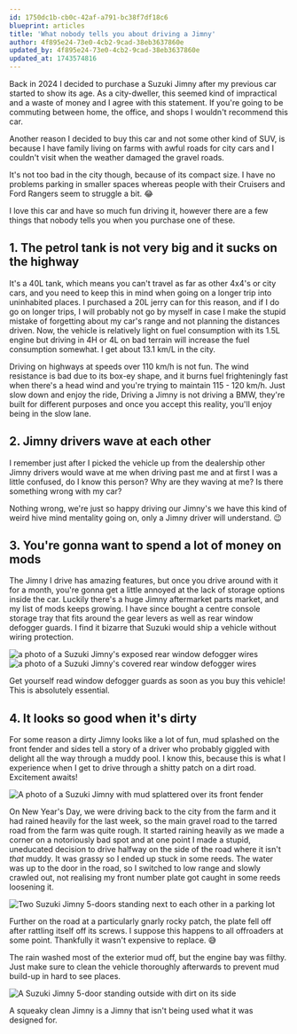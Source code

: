 ```yaml
---
id: 1750dc1b-cb0c-42af-a791-bc38f7df18c6
blueprint: articles
title: 'What nobody tells you about driving a Jimny'
author: 4f895e24-73e0-4cb2-9cad-38eb3637860e
updated_by: 4f895e24-73e0-4cb2-9cad-38eb3637860e
updated_at: 1743574816
---
```

Back in 2024 I decided to purchase a Suzuki Jimny after my previous car started to show its age. As a city-dweller, this seemed kind of impractical and a waste of money and I agree with this statement. If you're going to be commuting between home, the office, and shops I wouldn't recommend this car.

Another reason I decided to buy this car and not some other kind of SUV, is because I have family living on farms with awful roads for city cars and I couldn't visit when the weather damaged the gravel roads. 

It's not too bad in the city though, because of its compact size. I have no problems parking in smaller spaces whereas people with their Cruisers and Ford Rangers seem to struggle a bit. 😂

I love this car and have so much fun driving it, however there are a few things that nobody tells you when you purchase one of these.

## 1. The petrol tank is not very big and it sucks on the highway
It's a 40L tank, which means you can't travel as far as other 4x4's or city cars, and you need to keep this in mind when going on a longer trip into uninhabited places. I purchased a 20L jerry can for this reason, and if I do go on longer trips, I will probably not go by myself in case I make the stupid mistake of forgetting about my car's range and not planning the distances driven. Now, the vehicle is relatively light on fuel consumption with its 1.5L engine but driving in 4H or 4L on bad terrain will increase the fuel consumption somewhat. I get about 13.1 km/L in the city. 

Driving on highways at speeds over 110 km/h is not fun. The wind resistance is bad due to its box-ey shape, and it burns fuel frighteningly fast when there's a head wind and you're trying to maintain 115 - 120 km/h. Just slow down and enjoy the ride, Driving a Jimny is not driving a BMW, they're built for different purposes and once you accept this reality, you'll enjoy being in the slow lane.


## 2. Jimny drivers wave at each other
I remember just after I picked the vehicle up from the dealership other Jimny drivers would wave at me when driving past me and at first I was a little confused, do I know this person? Why are they waving at me? Is there something wrong with my car?

Nothing wrong, we're just so happy driving our Jimny's we have this kind of weird hive mind mentality going on, only a Jimny driver will understand. 😉 


## 3. You're gonna want to spend a lot of money on mods
The Jimny I drive has amazing features, but once you drive around with it for a month, you're gonna get a little annoyed at the lack of storage options inside the car. Luckily there's a huge Jimny aftermarket parts market, and my list of mods keeps growing. I have since bought a centre console storage tray that fits around the gear levers as well as rear window defogger guards. I find it bizarre that Suzuki would ship a vehicle without wiring protection.

![a photo of a Suzuki Jimny's exposed rear window defogger wires](https://chilldsgn.com/assets/img_0222.webp)
![a photo of a Suzuki Jimny's covered rear window defogger wires](https://chilldsgn.com/assets/img_0276.webp)

Get yourself read window defogger guards as soon as you buy this vehicle! This is absolutely essential.


## 4. It looks so good when it's dirty
For some reason a dirty Jimny looks like a lot of fun, mud splashed on the front fender and sides tell a story of a driver who probably giggled with delight all the way through a muddy pool. I know this, because this is what I experience when I get to drive through a shitty patch on a dirt road. Excitement awaits!

![A photo of a Suzuki Jimny with mud splattered over its front fender](https://chilldsgn.com/assets/img_0477.webp)

On New Year's Day, we were driving back to the city from the farm and it had rained heavily for the last week, so the main gravel road to the tarred road from the farm was quite rough. It started raining heavily as we made a corner on a notoriously bad spot and at one point I made a stupid, uneducated decision to drive halfway on the side of the road where it isn't *that* muddy. It was grassy so I ended up stuck in some reeds. The water was up to the door in the road, so I switched to low range and slowly crawled out, not realising my front number plate got caught in some reeds loosening it. 

![Two Suzuki Jimny 5-doors standing next to each other in a parking lot](https://chilldsgn.com/assets/img_0515.webp)

Further on the road at a particularly gnarly rocky patch, the plate fell off after rattling itself off its screws. I suppose this happens to all offroaders at some point. Thankfully it wasn't expensive to replace. 😅

The rain washed most of the exterior mud off, but the engine bay was filthy. Just make sure to clean the vehicle thoroughly afterwards to prevent mud build-up in hard to see places. 

![A Suzuki Jimny 5-door standing outside with dirt on its side](https://chilldsgn.com/assets/img_0718.webp)

A squeaky clean Jimny is a Jimny that isn't being used what it was designed for.